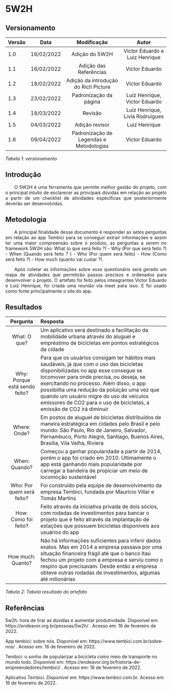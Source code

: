 # 5W2H
## Versionamento

| Versão | Data | Modificação | Autor |
|-|-|:-:|:-:|
| 1.0 | 16/02/2022 | Adição do 5W2H | Victor Eduardo e Luiz Henrique |
| 1.1 | 16/02/2022 | Adição das Referências | Victor Eduardo |
| 1.2 | 18/02/2022 | Adição da introdução do Rich Picture | Victor Eduardo |
| 1.3 | 23/02/2022 | Padronização da página | Luiz Henrique, Victor Eduardo|
| 1.4 | 18/03/2022 | Revisão | Luiz Henrique, Livia Rodruigues |
| 1.5 | 04/03/2022 | Adição revisor | Luiz Henrique |
| 1.6 | 09/04/2022 | Padronização de Legendas e Metodologias | Victor Eduardo |

*Tabela 1: versionamento*

## Introdução

<p align="justify">&emsp;&emsp;O 5W2H é uma ferramenta que permite melhor gestão do projeto, com o principal intuito de esclarecer as principais dúvidas em relação ao projeto a partir de um checklist de atividades específicas que posteriormente deverão ser desenvolvidas.</p>  

## Metodologia

<p align="justify">&emsp;&emsp;A principal finalidade desse documento é responder as setes perguntas em relação ao app Tembici para se conseguir extrair informações e assim ter uma maior compreensão sobre o produto, as perguntas a serem no framework 5W2H são: What (o que será feito ?) - Why (Por que será feito ?) - When (Quando será feito ? ) - Who (Por quem será feito) - How (Como será feito ?) - How much (quanto vai custar ?).</p>
<p align="justify">&emsp;&emsp;Após coletar as informações sobre esse questionário será gerado um mapa de atividades que permitirão passos precisos e ordenados para desenvolver o projeto. O artefato foi feito pelos inteagrantes Victor Eduardo e Luiz Henrique, foi criada uma reunião via meet para isso. E foi usado como fonte principalmente o site do app.</p>

## Resultados

| Pergunta | Resposta |
| :-------: | :------- |
| What: O que? |Um aplicativo será destinado a facilitação da mobilidade urbana através do aluguel e empréstimo de bicicletas em pontos estratégicos da cidade|
| Why: Porque está sendo feito? |Para que os usuários consigam ter hábitos mais saudáveis, já que com o uso das bicicletas disponibilizadas no app esse consegue se locomover para onde precisa, ou deseja, se exercitando no processo. Além disso, o app possibilita uma redução da poluição uma vez que quando um usuário migre do uso de veículos emissores de CO2 para o uso de bicicletas, a emissão de CO2 irá diminuir|
| Where: Onde? |Em postos de aluguel de bicicletas distribuídos de maneira estratégica em cidades pelo Brasil e pelo mundo: São Paulo, Rio de Janeiro, Salvador, Pernambuco, Porto Alegre, Santiago, Buenos Aires, Brasília, Vila Velha, Riviera|
| When: Quando? |Começou a ganhar popularidade a partir de 2014, porém o app foi criado em 2010. Ultimamente o app está ganhando mais popularidade por carregar a bandeira de propiciar um meio de locomoção sustentável|
| Who: Por quem será feito? |Foi construído pela equipe de desenvolvimento da empresa Tembici, fundada por Maurício Villar e Tomás Martins|
| How: Como foi feito? |Feito através da iniciativa privada de dois sócios, com rodadas de investimentos para bancar o projeto que é feito através da implantação de estações que possuem bicicletas disponíveis aos usuários do app|
| How much: Quanto? |Não há informações suficientes para inferir dados exatos. Mas em 2014 a empresa passava por uma situação financeira frágil até que o banco Itaú fechou um projeto com a empresa e serviu como o respiro que precisavam. Desde então a empresa obteve outras rodadas de investimentos, algumas até milionárias|

*Tabela 2: Tabela resultado do artefato*

## Referências 
<p>5w2h: hora de tirar as dúvidas e aumentar produtividade. Disponível em: https://endeavor.org.br/pessoas/5w2h/ . Acesso em: 16 de fevereiro de 2022.</p>
<p>App tembici: sobre nós. Disponível em: https://www.tembici.com.br/sobre-nos/ . Acesso em: 16 de fevereiro de 2022.</p>
<p>Tembici: o sonho de popularizar a bicicleta como meio de transporte no mundo todo. Disponível em: https://endeavor.org.br/historia-de-empreendedores/tembici/ . Acesso em: 16 de fevereiro de 2022.</p>
<p>Aplicativo Tembici. Disponível em: https://www.tembici.com.br. Acesso em: 16 de fevereiro de 2022.</p>